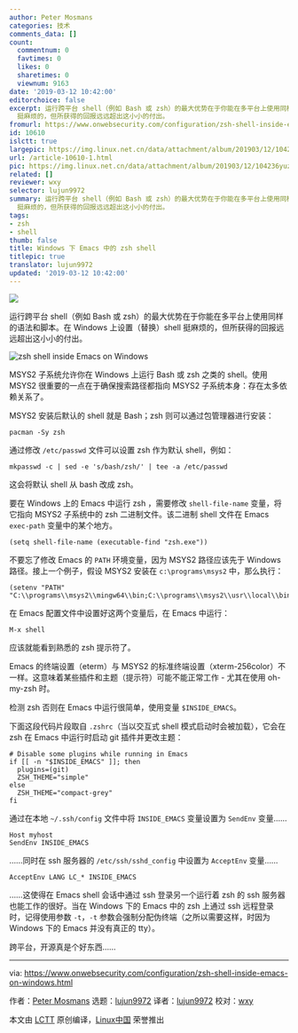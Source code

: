 ```yaml
---
author: Peter Mosmans
categories: 技术
comments_data: []
count:
  commentnum: 0
  favtimes: 0
  likes: 0
  sharetimes: 0
  viewnum: 9163
date: '2019-03-12 10:42:00'
editorchoice: false
excerpt: 运行跨平台 shell（例如 Bash 或 zsh）的最大优势在于你能在多平台上使用同样的语法和脚本。在 Windows 上设置（替换）shell
  挺麻烦的，但所获得的回报远远超出这小小的付出。
fromurl: https://www.onwebsecurity.com/configuration/zsh-shell-inside-emacs-on-windows.html
id: 10610
islctt: true
largepic: https://img.linux.net.cn/data/attachment/album/201903/12/104236yuzuuurhp8zr1h13.jpg
url: /article-10610-1.html
pic: https://img.linux.net.cn/data/attachment/album/201903/12/104236yuzuuurhp8zr1h13.jpg.thumb.jpg
related: []
reviewer: wxy
selector: lujun9972
summary: 运行跨平台 shell（例如 Bash 或 zsh）的最大优势在于你能在多平台上使用同样的语法和脚本。在 Windows 上设置（替换）shell
  挺麻烦的，但所获得的回报远远超出这小小的付出。
tags:
- zsh
- shell
thumb: false
title: Windows 下 Emacs 中的 zsh shell
titlepic: true
translator: lujun9972
updated: '2019-03-12 10:42:00'
---
```


![](/data/attachment/album/201903/12/104236yuzuuurhp8zr1h13.jpg)


运行跨平台 shell（例如 Bash 或 zsh）的最大优势在于你能在多平台上使用同样的语法和脚本。在 Windows 上设置（替换）shell 挺麻烦的，但所获得的回报远远超出这小小的付出。


![zsh shell inside Emacs on Windows](/data/attachment/album/201903/12/104246ofgp099aw0f06z1p.png)


MSYS2 子系统允许你在 Windows 上运行 Bash 或 zsh 之类的 shell。使用 MSYS2 很重要的一点在于确保搜索路径都指向 MSYS2 子系统本身：存在太多依赖关系了。


MSYS2 安装后默认的 shell 就是 Bash；zsh 则可以通过包管理器进行安装：



```
pacman -Sy zsh
```

通过修改 `/etc/passwd` 文件可以设置 zsh 作为默认 shell，例如：



```
mkpasswd -c | sed -e 's/bash/zsh/' | tee -a /etc/passwd
```

这会将默认 shell 从 bash 改成 zsh。


要在 Windows 上的 Emacs 中运行 zsh ，需要修改 `shell-file-name` 变量，将它指向 MSYS2 子系统中的 zsh 二进制文件。该二进制 shell 文件在 Emacs `exec-path` 变量中的某个地方。



```
(setq shell-file-name (executable-find "zsh.exe"))
```

不要忘了修改 Emacs 的 `PATH` 环境变量，因为 MSYS2 路径应该先于 Windows 路径。接上一个例子，假设 MSYS2 安装在 `c:\programs\msys2` 中，那么执行：



```
(setenv "PATH" "C:\\programs\\msys2\\mingw64\\bin;C:\\programs\\msys2\\usr\\local\\bin;C:\\programs\\msys2\\usr\\bin;C:\\Windows\\System32;C:\\Windows")
```

在 Emacs 配置文件中设置好这两个变量后，在 Emacs 中运行：



```
M-x shell
```

应该就能看到熟悉的 zsh 提示符了。


Emacs 的终端设置（eterm）与 MSYS2 的标准终端设置（xterm-256color）不一样。这意味着某些插件和主题（提示符）可能不能正常工作 - 尤其在使用 oh-my-zsh 时。


检测 zsh 否则在 Emacs 中运行很简单，使用变量 `$INSIDE_EMACS`。


下面这段代码片段取自 `.zshrc`（当以交互式 shell 模式启动时会被加载），它会在 zsh 在 Emacs 中运行时启动 git 插件并更改主题：



```
# Disable some plugins while running in Emacs
if [[ -n "$INSIDE_EMACS" ]]; then
  plugins=(git)
  ZSH_THEME="simple"
else
  ZSH_THEME="compact-grey"
fi
```

通过在本地 `~/.ssh/config` 文件中将 `INSIDE_EMACS` 变量设置为 `SendEnv` 变量……



```
Host myhost
SendEnv INSIDE_EMACS
```

……同时在 ssh 服务器的 `/etc/ssh/sshd_config` 中设置为 `AcceptEnv` 变量……



```
AcceptEnv LANG LC_* INSIDE_EMACS
```

……这使得在 Emacs shell 会话中通过 ssh 登录另一个运行着 zsh 的 ssh 服务器也能工作的很好。当在 Windows 下的 Emacs 中的 zsh 上通过 ssh 远程登录时，记得使用参数 `-t`，`-t` 参数会强制分配伪终端（之所以需要这样，时因为 Windows 下的 Emacs 并没有真正的 tty）。


跨平台，开源真是个好东西……




---


via: <https://www.onwebsecurity.com/configuration/zsh-shell-inside-emacs-on-windows.html>


作者：[Peter Mosmans](https://www.onwebsecurity.com/) 选题：[lujun9972](https://github.com/lujun9972) 译者：[lujun9972](https://github.com/lujun9972) 校对：[wxy](https://github.com/wxy)


本文由 [LCTT](https://github.com/LCTT/TranslateProject) 原创编译，[Linux中国](https://linux.cn/) 荣誉推出